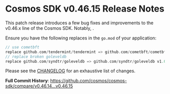 # Cosmos SDK v0.46.15 Release Notes

This patch release introduces a few bug fixes and improvements to the v0.46.x line of the Cosmos SDK. Notably, <!-- TODO -->.

Ensure you have the following replaces in the `go.mod` of your application:

```go
// use cometbft
replace github.com/tendermint/tendermint => github.com/cometbft/cometbft v0.34.29
// replace broken goleveldb
replace github.com/syndtr/goleveldb => github.com/syndtr/goleveldb v1.0.1-0.20210819022825-2ae1ddf74ef7
```

Please see the [CHANGELOG](https://github.com/cosmos/cosmos-sdk/blob/v0.46.15/CHANGELOG.md) for an exhaustive list of changes.

**Full Commit History**: https://github.com/cosmos/cosmos-sdk/compare/v0.46.14...v0.46.15
